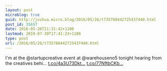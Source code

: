 ```yaml
---
layout: post
microblog: true
guid: http://joshua.micro.blog/2016/05/26/t735780442725437440.html
post_id: 35657
date: 2016-05-26T21:31:42+1100
lastmod: 2019-07-30T17:41:23+1100
type: post
url: /2016/05/26/t735780442725437440.html
---
```

I'm at the @startupcreative event at @warehouseno5 tonight hearing from the creatives behi… [t.co/4a3U73Dkt...](https://t.co/4a3U73DktF) [t.co/77NftbCKb...](https://t.co/77NftbCKbQ)
